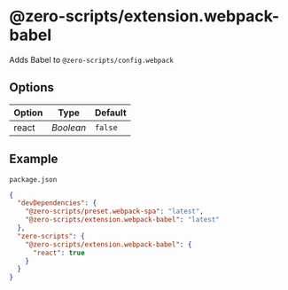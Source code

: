 # @zero-scripts/extension.webpack-babel

Adds Babel to `@zero-scripts/config.webpack`

## Options

| Option | Type      | Default |
| ------ | --------- | ------- |
| react  | _Boolean_ | `false` |

## Example

`package.json`

```json
{
  "devDependencies": {
    "@zero-scripts/preset.webpack-spa": "latest",
    "@zero-scripts/extension.webpack-babel": "latest"
  },
  "zero-scripts": {
    "@zero-scripts/extension.webpack-babel": {
      "react": true
    }
  }
}
```
